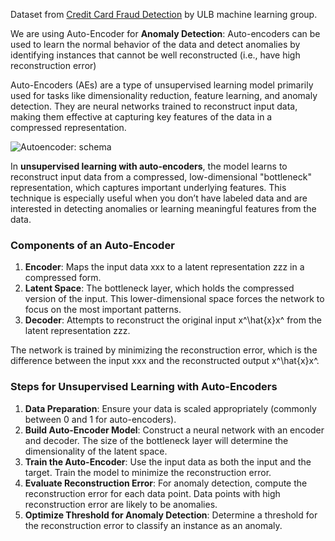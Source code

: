 Dataset from [Credit Card Fraud Detection](https://www.kaggle.com/datasets/mlg-ulb/creditcardfraud) by ULB machine learning group.

We are using Auto-Encoder for **Anomaly Detection**: Auto-encoders can be used to learn the normal behavior of the data and detect anomalies by identifying instances that cannot be well reconstructed (i.e., have high reconstruction error)

Auto-Encoders (AEs) are a type of unsupervised learning model primarily used for tasks like dimensionality reduction, feature learning, and anomaly detection. They are neural networks trained to reconstruct input data, making them effective at capturing key features of the data in a compressed representation.

![Autoencoder: schema](https://blog.keras.io/img/ae/autoencoder_schema.jpg)

In **unsupervised learning with auto-encoders**, the model learns to reconstruct input data from a compressed, low-dimensional "bottleneck" representation, which captures important underlying features. This technique is especially useful when you don’t have labeled data and are interested in detecting anomalies or learning meaningful features from the data.


### Components of an Auto-Encoder

1. **Encoder**: Maps the input data xxx to a latent representation zzz in a compressed form.
2. **Latent Space**: The bottleneck layer, which holds the compressed version of the input. This lower-dimensional space forces the network to focus on the most important patterns.
3. **Decoder**: Attempts to reconstruct the original input x^\hat{x}x^ from the latent representation zzz.

The network is trained by minimizing the reconstruction error, which is the difference between the input xxx and the reconstructed output x^\hat{x}x^.



### Steps for Unsupervised Learning with Auto-Encoders

1. **Data Preparation**: Ensure your data is scaled appropriately (commonly between 0 and 1 for auto-encoders).
2. **Build Auto-Encoder Model**: Construct a neural network with an encoder and decoder. The size of the bottleneck layer will determine the dimensionality of the latent space.
3. **Train the Auto-Encoder**: Use the input data as both the input and the target. Train the model to minimize the reconstruction error.
4. **Evaluate Reconstruction Error**: For anomaly detection, compute the reconstruction error for each data point. Data points with high reconstruction error are likely to be anomalies.
5. **Optimize Threshold for Anomaly Detection**: Determine a threshold for the reconstruction error to classify an instance as an anomaly.